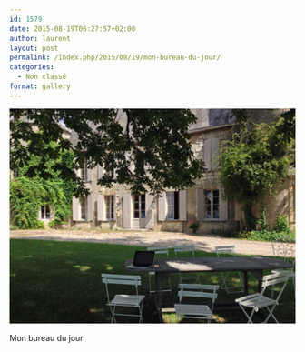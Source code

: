 ```yaml
---
id: 1579
date: 2015-08-19T06:27:57+02:00
author: laurent
layout: post
permalink: /index.php/2015/08/19/mon-bureau-du-jour/
categories:
  - Non classé
format: gallery
---
```

<img src="/images/2015/08/tumblr_ntbgmmzXL81uuvt0bo1_1280.jpg" />

Mon bureau du jour